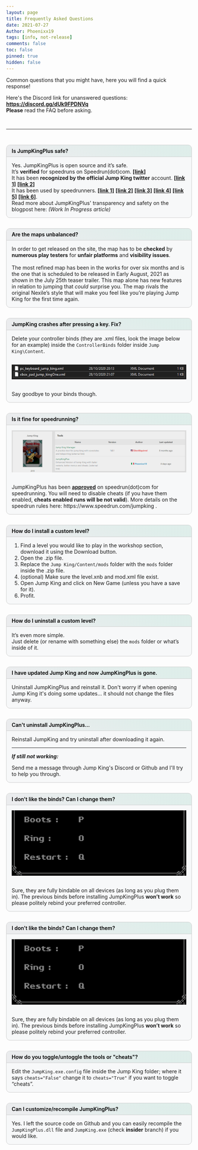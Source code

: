 ```yaml
---
layout: page
title: Frequently Asked Questions
date: 2021-07-27
Author: Phoenixx19
tags: [info, not-release]
comments: false
toc: false
pinned: true
hidden: false
---
```


Common questions that you might have, here you will find a quick response! <!-- more -->

<style>
    h4 {
        font-weight: 600;
        color: black;
    }
    .card-question {
        margin-bottom: 2em;
        border-radius: 10px;
        background-color: #f1f3f577;
        border: 1px solid #ccc;
        overflow: auto;
    }
    .question {
        background: linear-gradient(23deg, #ebecee 10%, rgba(9, 146, 104, .1) 80%);
        border-bottom: 1px solid #ccc;
        padding: .5em 1em;
        margin: 0!important;
    }
    .card-question>* {
        margin: 1em;
    }
    .card-question img {
        max-width: calc(100% - 2em);
    }
    hr {
        margin: 3em 0;
    }
</style>

Here's the Discord link for unanswered questions: <a href="https://discord.gg/dUk9FPDNVq"><strong>https://discord.gg/dUk9FPDNVq</strong></a>
<br>**Please** read the FAQ before asking.

<hr>

<div class="card-question" id="is-jkplus-safe">
    <h4 class="question">Is JumpKingPlus safe?</h4>
    <p>Yes. JumpKingPlus is open source and it’s safe.<br> It’s <strong>verified</strong> for speedruns on Speedrun(dot)com. <a href="https://www.speedrun.com/jumpking/resources"><strong>[link]</strong></a><br>It has been <strong>recognized by the official Jump King twitter</strong> account. <a href="https://twitter.com/nexilegames/status/1325429701549027333"><strong>[link 1]</strong></a> <a href="https://twitter.com/nexilegames/status/1419312990705291268"><strong>[link 2]</strong></a><br>It has been used by speedrunners. <a href="https://www.twitch.tv/videos/953858437"><strong>[link 1]</strong></a> <a href="https://www.twitch.tv/videos/1025815511/?&amp;tt_content=channel_name&amp;tt_medium=embed"><strong>[link 2]</strong></a> <a href="https://www.youtube.com/watch?v=mGp-bJN-UFg"><strong>[link 3]</strong></a> <a href="https://www.youtube.com/watch?v=ztkh-5g_N_c"><strong>[link 4]</strong></a> <a href="https://www.twitch.tv/videos/895408065/?&amp;tt_content=channel_name&amp;tt_medium=embed"><strong>[link 5]</strong></a> <a href="https://www.youtube.com/watch?v=WvFE5sDvriU"><strong>[link 6]</strong></a>.<br>Read more about JumpKingPlus' transparency and safety on the blogpost here: <i>(Work In Progress article)</i></p>
</div>

<div class="card-question" id="are-maps-unbalanced">
    <h4 class="question">Are the maps unbalanced?</h4>
    <p>In order to get released on the site, the map has to be <strong>checked</strong> by <strong>numerous play testers</strong> for <strong>unfair platforms</strong> and <strong>visibility issues</strong>.<br><br>The most refined map has been in the works for over six months and is the one that is scheduled to be released in Early August, 2021 as shown in the July 25th teaser trailer. This map alone has new features in relation to jumping that <em>could</em> surprise you. The map rivals the original Nexile’s style that will make you feel like you’re playing Jump King for the first time again.</p>
</div>

<div class="card-question" id="crash-fix-bug">
    <h4 class="question">JumpKing crashes after pressing a key. Fix?</h4>
    <p>Delete your controller binds (they are .xml files, look the image below for an example) inside the <code class="language-plaintext highlighter-rouge">ControllerBinds</code> folder inside <code class="language-plaintext highlighter-rouge">Jump King\Content</code>.</p>
    <img src="https://raw.githubusercontent.com/Phoenixx19/JumpKingPlus/www/images/files.png" alt="binds">
    <p>Say goodbye to your binds though.</p>
</div>

<div class="card-question" id="speedrunning">
    <h4 class="question">Is it fine for speedrunning?</h4>
    <img src="https://raw.githubusercontent.com/Phoenixx19/JumpKingPlus/www/images/tools.png" alt="tools" />
    <p>JumpKingPlus has been <a href="https://phoenixx19.github.io/JumpKingPlus/speedrun"><strong>approved</strong></a> on speedrun(dot)com for speedrunning. You will need to disable cheats (if you have them enabled, <strong>cheats enabled runs will be not valid</strong>). More details on the speedrun rules here: https://www.speedrun.com/jumpking .</p>
</div>

<div class="card-question" id="installing-maps">
    <h4 class="question">How do I install a custom level?</h4>
    <ol>
        <li>Find a level you would like to play in the workshop section, download it using the Download button.</li>
        <li>Open the .zip file.</li>
        <li>Replace the <code class="language-plaintext highlighter-rouge">Jump King/Content/mods</code> folder with the <code class="language-plaintext highlighter-rouge">mods</code> folder inside the .zip file.</li>
        <li>(optional) Make sure the level.xnb and mod.xml file exist.</li>
        <li>Open Jump King and click on New Game (unless you have a save for it).</li>
        <li>Profit.</li>
    </ol>
</div>

<div class="card-question" id="uninstalling-maps">
    <h4 class="question">How do I uninstall a custom level?</h4>
    <p>It’s even more simple.<br>Just delete (or rename with something else) the <code class="language-plaintext highlighter-rouge">mods</code> folder or what’s inside of it.</p>
</div>

<div class="card-question" id="jkplus-gone">
    <h4 class="question">I have updated Jump King and now JumpKingPlus is gone.</h4>
    <p>Uninstall JumpKingPlus and reinstall it. Don't worry if when opening Jump King it's doing some updates... it should not change the files anyway.</p>
</div>

<div class="card-question" id="jkplus-unistallable">
    <h4 class="question">Can't uninstall JumpKingPlus...</h4>
    <p>Reinstall JumpKing and try uninstall after downloading it again.</p>
    <hr />
    <h5>If still not working:</h5>
    <p>Send me a message through Jump King's Discord or Github and I'll try to help you through.</p>
</div>

<div class="card-question" id="changing-binds">
    <h4 class="question">I don't like the binds? Can I change them?</h4>
    <img src="https://raw.githubusercontent.com/Phoenixx19/JumpKingPlus/www/images/bind.png" alt="Bind">
    <p>
        Sure, they are fully bindable on all devices (as long as you plug them in).
        The previous binds before installing JumpKingPlus <strong>won’t work</strong> so please politely rebind your preferred controller.
    </p>
</div>

<div class="card-question" id="changing-binds">
    <h4 class="question">I don't like the binds? Can I change them?</h4>
    <img src="https://raw.githubusercontent.com/Phoenixx19/JumpKingPlus/www/images/bind.png" alt="Bind">
    <p>
        Sure, they are fully bindable on all devices (as long as you plug them in).
        The previous binds before installing JumpKingPlus <strong>won’t work</strong> so please politely rebind your preferred controller.
    </p>
</div>

<div class="card-question" id="toggle-untoggle-cheats">
    <h4 class="question">How do you toggle/untoggle the tools or "cheats"?</h4>
    <p>Edit the <code class="language-plaintext highlighter-rouge">JumpKing.exe.config</code> file inside the Jump King folder; where it says <code class="language-plaintext highlighter-rouge">cheats="False"</code> change it to <code class="language-plaintext highlighter-rouge">cheats="True"</code> if you want to toggle “cheats”.</p>
</div>

<div class="card-question" id="recompiling-jkplus">
    <h4 class="question">Can I customize/recompile JumpKingPlus?</h4>
    <p>Yes. I left the source code on Github and you can easily recompile the <code class="language-plaintext highlighter-rouge">JumpKingPlus.dll</code> file and <code class="language-plaintext highlighter-rouge">JumpKing.exe</code> (check <strong>insider</strong> branch) if you would like.</p>
</div>